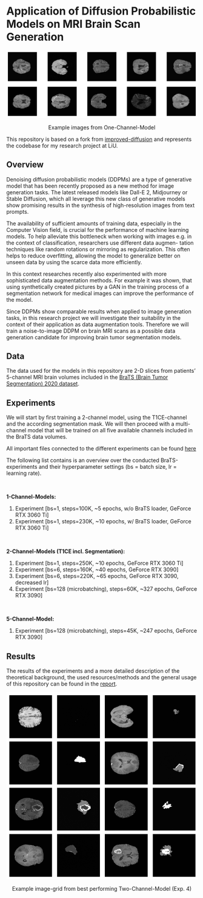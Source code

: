 # Application of Diffusion Probabilistic Models on MRI Brain Scan Generation

![Example images from One-Channel-Model](Report/report_images/old_img/Small_Example.png)

<p align="center">
    Example images from One-Channel-Model
    
This repository is based on a fork from [improved-diffusion](https://github.com/openai/improved-diffusion) and represents the codebase for my research project at LiU. 

## Overview

Denoising diffusion probabilistic models (DDPMs) are a type of generative model that has been recently proposed as a new method for image generation tasks.
The latest released models like Dall-E 2, Midjourney or Stable Diffusion, which all leverage this new class of generative models show promising results in the synthesis of high-resolution images from text prompts.

The availability of sufficient amounts of training data, especially in the Computer Vision field, is crucial for the performance of machine learning models. To help alleviate this bottleneck when working with images e.g. in the context of classification, researchers use different data augmen- tation techniques like random rotations or mirroring as regularization. This often helps to reduce overfitting, allowing the model to generalize better on unseen data by using the scarce data more efficiently.

In this context researches recently also experimented with more sophisticated data augmentation methods. For example it was shown, that using synthetically created pictures by a GAN in the training process of a segmentation network for medical images can improve the performance of the model.

Since DDPMs show comparable results when applied to image generation tasks, in this research project we will investigate their suitability in the context of their application as data augmentation tools. Therefore we will train a noise-to-image DDPM on brain MRI scans as a possible data generation candidate for improving brain tumor segmentation models.


## Data

The data used for the models in this repository are 2-D slices from patients’ 5-channel MRI brain volumes included in the [BraTS (Brain Tumor Segmentation) 2020 dataset](https://www.med.upenn.edu/cbica/brats2020/data.html).


## Experiments

We will start by first training a 2-channel model, using the T1CE-channel and the according segmentation mask. We will then proceed with a multi-channel model that will be trained on all five available channels included in the BraTS data volumes. 

All important files connected to the different experiments can be found [here](Experiments)

The following list contains is an overview over the conducted BraTS-experiments and their hyperparameter settings (bs = batch size, lr = learning rate).

<br> 

**1-Channel-Models:**
1. Experiment [bs=1, steps=100K, ~5 epochs, w/o BraTS loader, GeForce RTX 3060 Ti]
2. Experiment [bs=1, steps=230K, ~10 epochs, w/ BraTS loader, GeForce RTX 3060 Ti]

<br> 

**2-Channel-Models (T1CE incl. Segmentation):**
1. Experiment [bs=1, steps=250K, ~10 epochs, GeForce RTX 3060 Ti]
2. Experiment [bs=6, steps=160K, ~40 epochs, GeForce RTX 3090]
3. Experiment [bs=6, steps=220K, ~65 epochs, GeForce RTX 3090, decreased lr]
4. Experiment [bs=128 (microbatching), steps=60K, ~327 epochs, GeForce RTX 3090]

<br> 

**5-Channel-Model:**
1. Experiment [bs=128 (microbatching), steps=45K, ~247 epochs, GeForce RTX 3090]

## Results

The results of the experiments and a more detailed description of the theoretical background, the used resources/methods and the general usage of this repository can be found in the [report](Report/Research_Project__Diffusion_Model.pdf). 


![Example image-grid from Two-Channel-Model](Report/report_images/old_img/Result_grid_rmd.png)

<p align="center">
    Example image-grid from best performing Two-Channel-Model (Exp. 4)

